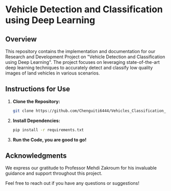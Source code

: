 # Vehicle Detection and Classification using Deep Learning

## Overview

This repository contains the implementation and documentation for our Research and Development Project on "Vehicle Detection and Classification using Deep Learning". The project focuses on leveraging state-of-the-art deep learning techniques to accurately detect and classify low quality images of land vehicles in various scenarios.

## Instructions for Use

1. **Clone the Repository:**
   ```bash
   git clone https://github.com/Chenguiti6444/Vehicles_Classification_RnD_Project.git
   ```

2. **Install Dependencies:**
   ```bash
   pip install -r requirements.txt
   ```

3. **Run the Code, you are good to go!**


## Acknowledgments

We express our gratitude to Professor Mehdi Zakroum for his invaluable guidance and support throughout this project.

Feel free to reach out if you have any questions or suggestions!
